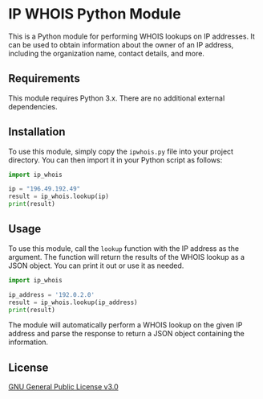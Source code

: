 # IP WHOIS Python Module

This is a Python module for performing WHOIS lookups on IP addresses. It can be used to obtain information about the owner of an IP address, including the organization name, contact details, and more.


## Requirements

This module requires Python 3.x. There are no additional external dependencies.


## Installation

To use this module, simply copy the `ipwhois.py` file into your project directory. You can then import it in your Python script as follows:

```py
import ip_whois

ip = "196.49.192.49"
result = ip_whois.lookup(ip)
print(result)
```


## Usage

To use this module, call the `lookup` function with the IP address as the argument. The function will return the results of the WHOIS lookup as a JSON object. You can print it out or use it as needed.

```py
import ip_whois

ip_address = '192.0.2.0'
result = ip_whois.lookup(ip_address)
print(result)
```

The module will automatically perform a WHOIS lookup on the given IP address and parse the response to return a JSON object containing the information.


## License

[GNU General Public License v3.0](LICENSE)

